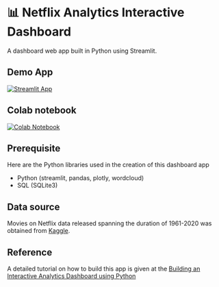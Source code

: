 # 📊 Netflix Analytics Interactive Dashboard

A dashboard web app built in Python using Streamlit.

## Demo App

[![Streamlit App](https://static.streamlit.io/badges/streamlit_badge_black_white.svg)](https://population-dashboard.streamlit.app/)

## Colab notebook
[![Colab Notebook](https://colab.research.google.com/assets/colab-badge.svg)](https://github.com/dataprofessor/population-dashboard/blob/master/US_Population.ipynb)

## Prerequisite 
Here are the Python libraries used in the creation of this dashboard app
- Python (streamlit, pandas, plotly, wordcloud)
- SQL (SQLite3)

## Data source
Movies on Netflix data released spanning the duration of 1961-2020 was obtained from [Kaggle](https://www.kaggle.com/datasets/shivamb/netflix-shows).

## Reference
A detailed tutorial on how to build this app is given at the [Building an Interactive Analytics Dashboard using Python](https://medium.com/@odendavid/building-an-interactive-analytics-dashboard-using-python-0cf6750e3ad6)
